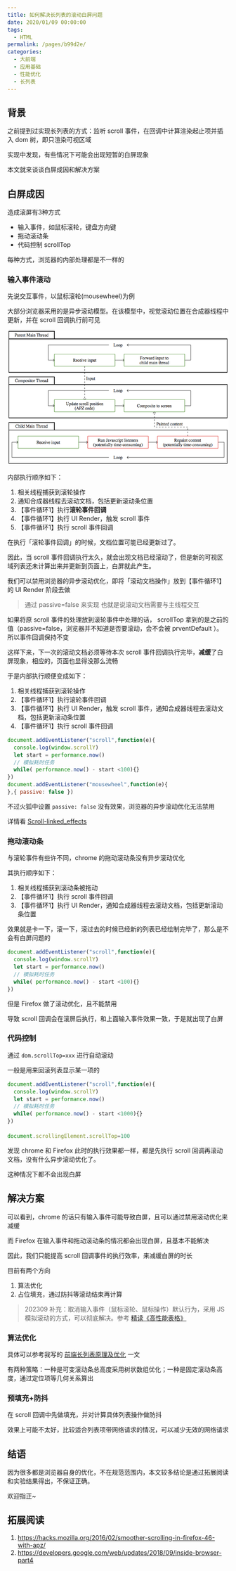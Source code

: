 ```yaml
---
title: 如何解决长列表的滚动白屏问题
date: 2020/01/09 00:00:00
tags: 
  - HTML
permalink: /pages/b99d2e/
categories: 
  - 大前端
  - 应用基础
  - 性能优化
  - 长列表
---
```


## 背景

之前提到过实现长列表的方式：监听 scroll 事件，在回调中计算渲染起止项并插入 dom 树，即只渲染可视区域

实现中发现，有些情况下可能会出现短暂的白屏现象

本文就来谈谈白屏成因和解决方案

<!-- more -->

## 白屏成因

造成滚屏有3种方式

- 输入事件，如鼠标滚轮，键盘方向键
- 拖动滚动条
- 代码控制 scrollTop

每种方式，浏览器的内部处理都是不一样的

### 输入事件滚动

先说交互事件，以鼠标滚轮(mousewheel)为例

大部分浏览器采用的是异步滚动模型。在该模型中，视觉滚动位置在合成器线程中更新，并在 scroll 回调执行前可见

![Alt text](../../../../@assets/img/image-41.png)

内部执行顺序如下：
1. 相关线程捕获到滚轮操作
2. 通知合成器线程去滚动文档，包括更新滚动条位置
3. 【事件循环1】执行**滚轮事件回调**
4. 【事件循环1】执行 UI Render，触发 scroll 事件
5. 【事件循环1】执行 scroll 事件回调

在执行「滚轮事件回调」的时候，文档位置可能已经更新过了。

因此，当 scroll 事件回调执行太久，就会出现文档已经滚动了，但是新的可视区域列表还未计算出来并更新到页面上，白屏就此产生。


我们可以禁用浏览器的异步滚动优化，即将「滚动文档操作」放到【事件循环1】的 UI Render 阶段去做
> 通过 passive=false 来实现
也就是说滚动文档需要与主线程交互

如果将原 scroll 事件的处理放到滚轮事件中处理的话， scrollTop 拿到的是之前的值（passive=false，浏览器并不知道是否要滚动，会不会被 prventDefault ）。所以事件回调保持不变

这样下来，下一次的滚动文档必须等待本次 scroll 事件回调执行完毕，**减缓**了白屏现象，相应的，页面也显得没那么流畅

于是内部执行顺便变成如下：
1. 相关线程捕获到滚轮操作
2. 【事件循环1】执行滚轮事件回调
3. 【事件循环1】执行 UI Render，触发 scroll 事件，通知合成器线程去滚动文档，包括更新滚动条位置
4. 【事件循环1】执行 scroll 事件回调

```js
document.addEventListener("scroll",function(e){
  console.log(window.scrollY)
  let start = performance.now()
  // 模拟耗时任务
  while( performance.now() - start <100){}
})
document.addEventListener("mousewheel",function(e){
},{ passive: false })
```

不过火狐中设置 `passive: false` 没有效果，浏览器的异步滚动优化无法禁用

详情看 [Scroll-linked_effects](https://developer.mozilla.org/zh-CN/docs/Mozilla/Performance/Scroll-linked_effects)

### 拖动滚动条

与滚轮事件有些许不同，chrome 的拖动滚动条没有异步滚动优化

其执行顺序如下：

1. 相关线程捕获到滚动条被拖动
2. 【事件循环1】执行 scroll 事件回调
2. 【事件循环1】执行 UI Render，通知合成器线程去滚动文档，包括更新滚动条位置

效果就是卡一下，滚一下，滚过去的时候已经新的列表已经绘制完毕了，那么是不会有白屏问题的

```js
document.addEventListener("scroll",function(e){
  console.log(window.scrollY)
  let start = performance.now()
  // 模拟耗时任务
  while( performance.now() - start <100){}
})
```

但是 Firefox 做了滚动优化，且不能禁用

导致 scroll 回调会在滚屏后执行，和上面输入事件效果一致，于是就出现了白屏



### 代码控制 

通过 `dom.scrollTop=xxx` 进行自动滚动

一般是用来回滚列表显示某一项的

```js
document.addEventListener("scroll",function(e){
  console.log(window.scrollY)
  let start = performance.now()
  // 模拟耗时任务
  while( performance.now() - start <1000){}
})

document.scrollingElement.scrollTop=100
```

发现 chrome 和 Firefox 此时的执行效果都一样，都是先执行 scroll 回调再滚动文档，没有什么异步滚动优化了。

这种情况下都不会出现白屏

## 解决方案

可以看到，chrome 的话只有输入事件可能导致白屏，且可以通过禁用滚动优化来减缓

而 Firefox 在输入事件和拖动滚动条的情况都会出现白屏，且基本不能解决

因此，我们只能提高 scroll 回调事件的执行效率，来减缓白屏的时长

目前有两个方向

1. 算法优化
2. 占位填充，通过防抖等滚动结束再计算

> 202309 补充：取消输入事件（鼠标滚轮、鼠标操作）默认行为，采用 JS 模拟滚动的方式，可以彻底解决。参考 [精读《高性能表格》](https://github.com/ascoders/weekly/blob/v2/191.%E7%B2%BE%E8%AF%BB%E3%80%8A%E9%AB%98%E6%80%A7%E8%83%BD%E8%A1%A8%E6%A0%BC%E3%80%8B.md)

### 算法优化

具体可以参考我写的 [前端长列表原理及优化](https://juejin.im/post/5dea86f7f265da33a8758820) 一文

有两种策略：一种是可变滚动条总高度采用树状数组优化；一种是固定滚动条高度，通过定位项等几何关系算出

### 预填充+防抖

在 scroll 回调中先做填充，并对计算具体列表操作做防抖

效果上可能不太好，比较适合列表项带网络请求的情况，可以减少无效的网络请求

## 结语

因为很多都是浏览器自身的优化，不在规范范围内，本文较多结论是通过拓展阅读和实验结果得出，不保证正确。

欢迎指正~


## 拓展阅读

1. https://hacks.mozilla.org/2016/02/smoother-scrolling-in-firefox-46-with-apz/
2. https://developers.google.com/web/updates/2018/09/inside-browser-part4